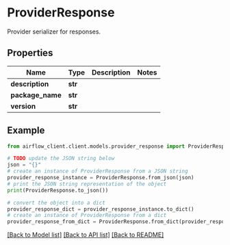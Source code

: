 # ProviderResponse

Provider serializer for responses.

## Properties

Name | Type | Description | Notes
------------ | ------------- | ------------- | -------------
**description** | **str** |  | 
**package_name** | **str** |  | 
**version** | **str** |  | 

## Example

```python
from airflow_client.client.models.provider_response import ProviderResponse

# TODO update the JSON string below
json = "{}"
# create an instance of ProviderResponse from a JSON string
provider_response_instance = ProviderResponse.from_json(json)
# print the JSON string representation of the object
print(ProviderResponse.to_json())

# convert the object into a dict
provider_response_dict = provider_response_instance.to_dict()
# create an instance of ProviderResponse from a dict
provider_response_from_dict = ProviderResponse.from_dict(provider_response_dict)
```
[[Back to Model list]](../README.md#documentation-for-models) [[Back to API list]](../README.md#documentation-for-api-endpoints) [[Back to README]](../README.md)


